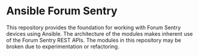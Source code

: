# Ansible Forum Sentry
This repository provides the foundation for working with Forum Sentry devices using Ansible. The architecture of the modules makes inherent use of the Forum Sentry REST APIs. The modules in this repository may be broken due to experimentation or refactoring.
